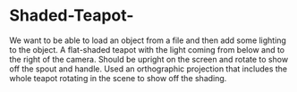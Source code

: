 # Shaded-Teapot-
We want to be able to load an object from a file and then add some lighting to the object.
A flat-shaded teapot with the light coming from below and to the right of the camera. Should be upright on the screen and rotate to show off the spout and handle.
Used an orthographic projection that includes the whole teapot rotating in the scene to show off the shading. 
